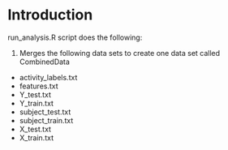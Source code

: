 # Introduction

run_analysis.R script does the following:

1. Merges the following data sets to create one data set called CombinedData
  * activity_labels.txt
  * features.txt
  * Y_test.txt
  * Y_train.txt
  * subject_test.txt
  * subject_train.txt
  * X_test.txt
  * X_train.txt